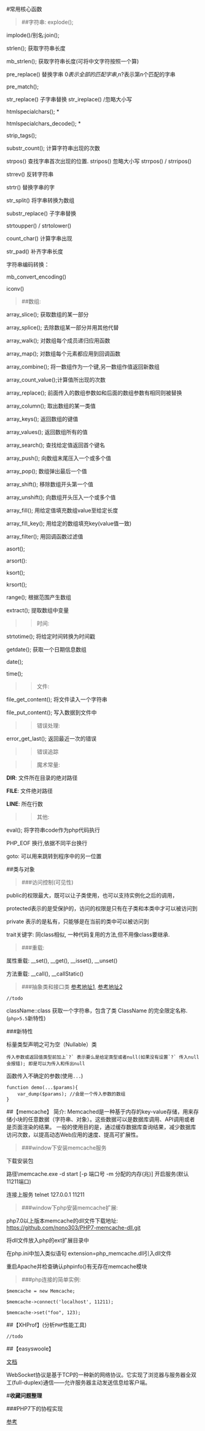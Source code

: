 #常用核心函数

>##字符串:
explode();

implode()/别名:join();

strlen();			获取字符串长度

mb_strlen();		获取字符串长度(可将中文字符按照一个算)

pre_replace()		替换字串  $0表示全部的匹配字串,$n?表示第n个匹配的字串

pre_match();

str_replace()		子字串替换	str_ireplace()	/忽略大小写

htmlspecialchars(); *

htmlspecialchars_decode(); *

strip_tags();

substr_count();		计算字符串出现的次数

strpos()			查找字串首次出现的位置.    stripos()	忽略大小写	strrpos() / strripos()

strrev()			反转字符串

strtr()				替换字串的字

str_split()			将字串转换为数组

substr_replace()	子字串替换

strtoupper() / strtolower()

count_char()		计算字串出现

str_pad()			补齐字串长度

字符串编码转换：

mb_convert_encoding()

iconv()

>##数组:

array_slice();		获取数组的某一部分

array_splice();		去除数组某一部分并用其他代替

array_walk();		对数组每个成员递归应用函数

array_map();		对数组每个元素都应用到回调函数

array_combine();	将一数组作为一个键,另一数组作值返回新数组

array_count_value();计算值所出现的次数

array_replace();	前面传入的数组参数如和后面的数组参数有相同则被替换

array_column();		取出数组的某一类值

array_keys();		返回数组的键值

array_values();		返回数组所有的值

array_search();		查找给定值返回首个键名

array_push();		向数组末尾压入一个或多个值

array_pop();		数组弹出最后一个值

array_shift();		移除数组开头第一个值

array_unshift();	向数组开头压入一个或多个值

array_fill();		用给定值填充数组value至给定长度

array_fill_key();	用给定的数组填充key(value值一致)

array_filter();		用回调函数过滤值

asort();

arsort():

ksort();

krsort();

range();			根据范围产生数组

extract();			提取数组中变量

>>时间:

strtotime();		将给定时间转换为时间戳

getdate();			获取一个日期信息数组

date();

time();

>>文件:

file_get_content(); 将文件读入一个字符串

file_put_content();	写入数据到文件中

>>错误处理:

error_get_last();	返回最近一次的错误

>>错误追踪

>>魔术常量:

__DIR__: 文件所在目录的绝对路径

__FILE__: 文件绝对路径

__LINE__: 所在行数

>>其他:

eval();				将字符串code作为php代码执行

PHP_EOF				换行,依据不同平台换行

goto: 可以用来跳转到程序中的另一位置

##类与对象
>###访问控制(可见性)


public的权限最大，既可以让子类使用，也可以支持实例化之后的调用，

protected表示的是受保护的，访问的权限是只有在子类和本类中才可以被访问到

private 表示的是私有，只能够是在当前的类中可以被访问到

trait关键字: 同class相似, 一种代码复用的方法,但不用像class要继承.

>###重载:

属性重载: __set(), __get(), __isset(), __unset()

方法重载: __call(), __callStatic()

>###抽象类和接口类
[参考地址1](https://blog.csdn.net/sunlylorn/article/details/6124319),
[参考地址2](https://www.jianshu.com/p/4a05c55872c3)

    //todo
    
className::class 获取一个字符串，包含了类 ClassName 的完全限定名称.(`php>5.5`新特性)

###新特性

标量类型声明之可为空（Nullable）类 

    传入参数或返回值类型前加上`?` 表示要么是给定类型或者null(如果没有设置`?` 传入null会报错); 即是可以为传入和传出null

函数传入不确定的参数(使用`...`)

    function demo(...$params){
        var_dump($params); //会是一个传入参数的数组
    }


##【memcache】
    简介:
    Memcached是一种基于内存的key-value存储，用来存储小块的任意数据（字符串、对象）。这些数据可以是数据库调用、API调用或者是页面渲染的结果。
    一般的使用目的是，通过缓存数据库查询结果，减少数据库访问次数，以提高动态Web应用的速度、提高可扩展性。

>###window下安装memcache服务

下载安装包

路径\memcache.exe -d start [-p 端口号 -m 分配的内存(兆)] 开启服务(默认11211端口)

连接上服务 telnet 127.0.0.1 11211

>###window下php安装memcache扩展:

php7.0以上版本memcache的dll文件下载地址: https://github.com/nono303/PHP7-memcache-dll.git

将dll文件放入php的ext扩展目录中

在php.ini中加入类似语句 extension=php_memcache.dll引入dll文件

重启Apache并检查确认phpinfo()有无存在memcache模块

>###php连接的简单实例:
    
    $memcache = new Memcache;
    
    $memcache->connect('localhost', 11211);
    
    $memcache->set("foo", 123);


##【XHProf】(分析`PHP`性能工具)

    //todo

##【easyswoole】

[文档](https://www.easyswoole.com/Manual/3.x/Cn/_book/noobCourse/Introduction.html)

WebSocket协议是基于TCP的一种新的网络协议。它实现了浏览器与服务器全双工(full-duplex)通信——允许服务器主动发送信息给客户端。



#**收藏问题整理**

###PHP7下的协程实现
   
[参考](https://segmentfault.com/a/1190000012457145)



